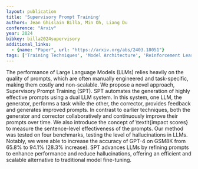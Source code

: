 ```yaml
---
layout: publication
title: 'Supervisory Prompt Training'
authors: Jean Ghislain Billa, Min Oh, Liang Du
conference: "Arxiv"
year: 2024
bibkey: billa2024supervisory
additional_links:
  - {name: "Paper", url: "https://arxiv.org/abs/2403.18051"}
tags: ['Training Techniques', 'Model Architecture', 'Reinforcement Learning', 'GPT', 'Pretraining Methods', 'Fine-Tuning', 'Prompting']
---
```

The performance of Large Language Models (LLMs) relies heavily on the quality
of prompts, which are often manually engineered and task-specific, making them
costly and non-scalable. We propose a novel approach, Supervisory Prompt
Training (SPT). SPT automates the generation of highly effective prompts using
a dual LLM system. In this system, one LLM, the generator, performs a task
while the other, the corrector, provides feedback and generates improved
prompts. In contrast to earlier techniques, both the generator and corrector
collaboratively and continuously improve their prompts over time. We also
introduce the concept of \textit\{impact scores\} to measure the sentence-level
effectiveness of the prompts. Our method was tested on four benchmarks, testing
the level of hallucinations in LLMs. Notably, we were able to increase the
accuracy of GPT-4 on GSM8K from 65.8% to 94.1% (28.3% increase). SPT
advances LLMs by refining prompts to enhance performance and reduce
hallucinations, offering an efficient and scalable alternative to traditional
model fine-tuning.
